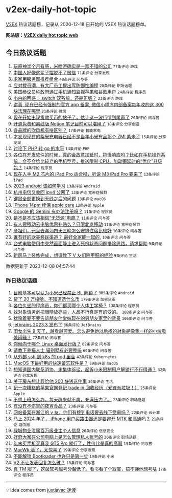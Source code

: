# v2ex-daily-hot-topic

[V2EX](https://www.v2ex.com/) 热议话题榜，记录从 2020-12-18 日开始的 V2EX 热议话题榜单。

**网站版：[V2EX daily hot topic web](https://boojack.github.io/v2ex-daily-hot-topic-web/)**

## 今日热议话题

<!-- TODAY BEGIN -->

1. [玩原神半个月有感，米哈游确实是一家不错的公司](https://www.v2ex.com/t/998568) `77条评论` `游戏`
1. [中国人好像这辈子摆脱不了微信](https://www.v2ex.com/t/998578) `71条评论` `分享发现`
1. [求家用服务器推荐组合](https://www.v2ex.com/t/998550) `48条评论` `问与答`
1. [应对裁员潮，有大厂员工提出写防御性编程](https://www.v2ex.com/t/998557) `28条评论` `职场话题`
1. [美国参议员称政府通过手机通知监视苹果和谷歌用户](https://www.v2ex.com/t/998620) `24条评论` `程序员`
1. [小白的困惑： switch 双系统，还是正版？](https://www.v2ex.com/t/998562) `23条评论` `游戏`
1. [讲真, 现在已经有强制的官方 app 备案, 微信小程序内部备案每年收的这 300 块法理在哪里](https://www.v2ex.com/t/998533) `21条评论` `微信`
1. [现在开始出现贷款买币的帖子了，估计这一波行情到尾声了](https://www.v2ex.com/t/998601) `20条评论` `问与答`
1. [开源免费和离线版 Notion 笔记目前可以堪用了](https://www.v2ex.com/t/998543) `18条评论` `分享创造`
1. [各品牌的吹风机有啥区别？](https://www.v2ex.com/t/998546) `17条评论` `智能家电`
1. [才发现现在的紫米充电器已经不是当年小米有品那个 ZMI 紫米了](https://www.v2ex.com/t/998554) `15条评论` `分享发现`
1. [讨论下 PHP 转 go 的水平](https://www.v2ex.com/t/998612) `14条评论` `PHP`
1. [各位在开发软件的时候，真的会故意加延时，拖慢响应吗？比如在手机操作系统，会不会给比较老的手机型号，推送限制 CPU，加动画延时的“优化”升级包？](https://www.v2ex.com/t/998561) `14条评论` `程序员`
1. [现在入手 M2 芯片的 iPad Pro 适合吗，听说 M3 iPad Pro 要来了](https://www.v2ex.com/t/998581) `13条评论` `iPad`
1. [2023 android 该如何学习](https://www.v2ex.com/t/998573) `13条评论` `Android`
1. [杭州电信又收回 ipv4 公网了](https://www.v2ex.com/t/998544) `13条评论` `宽带症候群`
1. [键鼠全部更换到无线之后的问题](https://www.v2ex.com/t/998542) `13条评论` `macOS`
1. [iPhone 14pm 续保 apple care](https://www.v2ex.com/t/998551) `12条评论` `Apple`
1. [Google 的 Gemini 有办法注册吗？](https://www.v2ex.com/t/998591) `11条评论` `程序员`
1. [是不是不应该相信“无货源”电商？](https://www.v2ex.com/t/998535) `11条评论` `问与答`
1. [有人要移动云电脑优惠补贴么？只限北京移动](https://www.v2ex.com/t/998534) `11条评论` `宽带症候群`
1. [彦祖们，元旦去潮汕四天三晚怎么安排住宿比较好](https://www.v2ex.com/t/998556) `10条评论` `问与答`
1. [谁有好的欧美移民渠道？ 最好全家能一起的.](https://www.v2ex.com/t/998548) `10条评论` `问与答`
1. [台式电脑使用中突然画面静止进入死机状态问题排除思路，请求帮助](https://www.v2ex.com/t/998617) `9条评论` `问与答`
1. [新房马上装修完成，想请教下 V 友们除甲醛的经验](https://www.v2ex.com/t/998606) `9条评论` `生活`

数据更新于 2023-12-08 04:57:44

<!-- TODAY END -->

### 昨日热议话题

<!-- YESTERDAY BEGIN -->

1. [目前基本可以认为小米已经禁止 BL 解锁了](https://www.v2ex.com/t/998253) `305条评论` `Android`
1. [贷了 20 万梭哈，不知道选什么币](https://www.v2ex.com/t/998397) `179条评论` `加密货币`
1. [各位久坐的程序员，你们都买哪个人体工学椅？](https://www.v2ex.com/t/998251) `138条评论` `程序员`
1. [找对象请务必把眼睛放亮些，人品不行真是有的受的。](https://www.v2ex.com/t/998333) `108条评论` `问与答`
1. [犹豫着要不要告诉朋友他堂妹现在的男朋友家里的背景](https://www.v2ex.com/t/998257) `106条评论` `问与答`
1. [jetbrains 2023.3 发布了](https://www.v2ex.com/t/998240) `86条评论` `JetBrains`
1. [闺女出生 9 天了，越看越可爱。怎么避免她以后找的对象是像我一样的小垃圾兼闷骚？](https://www.v2ex.com/t/998429) `72条评论` `问与答`
1. [你倾向于哪个 Linux 桌面发行版？](https://www.v2ex.com/t/998407) `62条评论` `问与答`
1. [请教下养猫人士 猫别墅有必要整吗](https://www.v2ex.com/t/998287) `60条评论` `问与答`
1. [从外部 ssh 到 k8s 的 pod 里面](https://www.v2ex.com/t/998329) `42条评论` `Kubernetes`
1. [MacOS 下最好用的快速备忘软件是？](https://www.v2ex.com/t/998230) `39条评论` `macOS`
1. [想知道国内联系消协，走集体诉讼，起诉小米限制用户解锁行不行得通？](https://www.v2ex.com/t/998377) `32条评论` `分享发现`
1. [关于房东想让我给他 200 块钱这件事](https://www.v2ex.com/t/998342) `30条评论` `生活`
1. [记一次糟糕的苹果官网登记 trade in 回收经历（爱锋派垃圾！）](https://www.v2ex.com/t/998414) `25条评论` `Apple`
1. [不想上班怎么办，每天醒来就不爽，充满压力了。](https://www.v2ex.com/t/998328) `23条评论` `职场话题`
1. [有没有不伤胃的夜宵食品？](https://www.v2ex.com/t/998319) `23条评论` `问与答`
1. [网站备案在浙江的 v 友，你们有接到电话要去线下受审吗？](https://www.v2ex.com/t/998420) `22条评论` `云计算`
1. [马上 2024 年了， iPhone 用户买路由器还是要避开 MTK 和高通吗？](https://www.v2ex.com/t/998233) `21条评论` `路由器`
1. [绿城物业泄露百万级业主个人信息](https://www.v2ex.com/t/998354) `20条评论` `信息安全`
1. [好奇大家在公司电脑上是怎么管理私人账号的](https://www.v2ex.com/t/998269) `20条评论` `职场话题`
1. [年末买手机买真我 GT5 Pro 就行了，性价比是真的高啊](https://www.v2ex.com/t/998401) `19条评论` `问与答`
1. [MacWk 活了，太惊喜了](https://www.v2ex.com/t/998411) `19条评论` `分享发现`
1. [不能解锁 Bootloader 也许只是第一步](https://www.v2ex.com/t/998305) `19条评论` `小米`
1. [V2 不让发表回复怎么破？](https://www.v2ex.com/t/998406) `18条评论` `问与答`
1. [真 TM 服了，这破软考越考分越低了。看书看了个寂寞，搞不懂他想考啥](https://www.v2ex.com/t/998302) `17条评论` `程序员`

<!-- YESTERDAY END -->

---

💡 Idea comes from [justjavac 迷渡](https://github.com/justjavac/)
